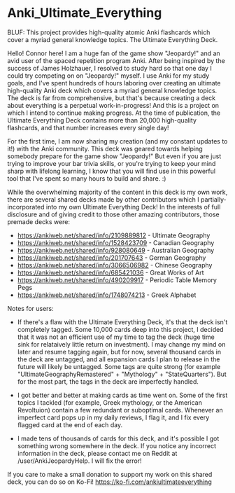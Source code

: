 # Anki_Ultimate_Everything
BLUF: This project provides high-quality atomic Anki flashcards which cover a myriad general knowledge topics. The Ultimate Everything Deck.

Hello! Connor here! I am a huge fan of the game show "Jeopardy!" and an avid user of the spaced repetition program Anki. After being inspired by the success of James Holzhauer, I resolved to study hard so that one day I could try competing on on "Jeopardy!" myself. I use Anki for my study goals, and I've spent hundreds of hours laboring over creating an ultimate high-quality Anki deck which covers a myriad general knowledge topics. The deck is far from comprehensive, but that's because creating a deck about everything is a perpetual work-in-progress! And this is a project on which I intend to continue making progress. At the time of publication, the Ultimate Everything Deck contains more than 20,000 high-quality flashcards, and that number increases every single day!

For the first time, I am now sharing my creation (and my constant updates to it!) with the Anki community. This deck was geared towards helping somebody prepare for the game show "Jeopardy!" But even if  you are just trying to improve your bar trivia skills, or you're trying to keep your mind sharp with lifelong learning, I know that you will find use in this powerful tool that I've spent so many hours to build and share. :)

While the overwhelming majority of the content in this deck is my own work, there are several shared decks made by other contributors which I partially-incorporated into my own Ultimate Everything Deck! In the interests of full disclosure and of giving credit to those other amazing contributors, those premade decks were:

* https://ankiweb.net/shared/info/2109889812 - Ultimate Geography
* https://ankiweb.net/shared/info/1528423709 - Canadian Geography
* https://ankiweb.net/shared/info/928080649  - Australian Geography
* https://ankiweb.net/shared/info/201707643  - German Geography
* https://ankiweb.net/shared/info/3066506982 - Chinese Geography
* https://ankiweb.net/shared/info/685421036  - Great Works of Art
* https://ankiweb.net/shared/info/490209917  - Periodic Table Memory Pegs
* https://ankiweb.net/shared/info/1748074213 - Greek Alphabet

Notes for users: 

- If there's a flaw with the Ultimate Everything Deck, it's that the deck isn't completely tagged. Some 10,000 cards deep into this project, I decided that it was not an efficient use of my time to tag the deck (huge time sink for relataively little return on investment). I may change my mind on later and resume tagging again, but for now, several thousand cards in the deck are untagged, and all expansion cards I plan to release in the future will likely be untagged. Some tags are quite strong (for example "UltimateGeographyRemastered" + "Mythology" + "StateQuarters"). But for the most part, the tags in the deck are imperfectly handled.

- I got better and better at making cards as time went on. Some of the first topics I tackled (for example, Greek mythology, or the American Revoltuion) contain a few redundant or suboptimal cards. Whenever an imperfect card pops up in my daily reviews, I flag it, and I fix every flagged card at the end of each day.

- I made tens of thousands of cards for this deck, and it's possible I got something wrong somewhere in the deck. If you notice any incorrect information in the deck, please contact me on Reddit at /user/AnkiJeopardyHelp. I will fix the error!

If you care to make a small donation to support my work on this shared deck, you can do so on Ko-Fi! https://ko-fi.com/ankiultimateeverything
